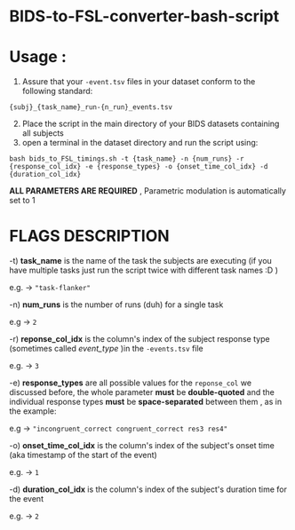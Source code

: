 # BIDS-to-FSL-converter-bash-script

# Usage :
1) Assure that your `-event.tsv` files in your dataset conform to the following standard:

`{subj}_{task_name}_run-{n_run}_events.tsv`

2) Place the script in the main directory of your BIDS datasets containing all subjects
3) open a terminal in the dataset directory and run the script using:

`bash bids_to_FSL_timings.sh -t {task_name} -n {num_runs} -r {response_col_idx} -e {response_types} -o {onset_time_col_idx} -d {duration_col_idx}`

**ALL PARAMETERS ARE REQUIRED** , Parametric modulation is automatically set to 1

# FLAGS DESCRIPTION
-t) **task_name** is the name of the task the subjects are executing  (if you have multiple tasks just run the script twice with different task names :D )

e.g. -> `"task-flanker"`

-n) **num_runs** is the number of runs (duh) for a single task 

e.g -> `2`

-r) **reponse_col_idx** is the column's index of the subject response type (sometimes called *event_type* )in the `-events.tsv` file 

e.g. -> `3`

-e) **response_types** are all possible values for the `reponse_col` we discussed before, the whole parameter **must** be **double-quoted** and the individual response types **must** be **space-separated** between them , as in the example:

e.g -> `"incongruent_correct congruent_correct res3 res4"`

-o) **onset_time_col_idx** is the column's index of the subject's onset time (aka timestamp of the start of the event) 

e.g. -> `1`

-d) **duration_col_idx** is the column's index of the subject's duration time for the event

e.g. -> `2`
